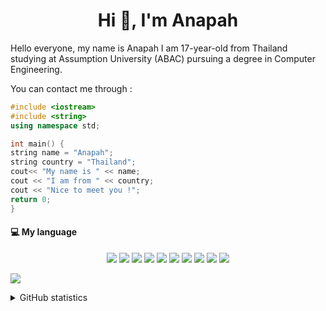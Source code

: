 <h1 align="center">Hi 👋, I'm Anapah</h1>
<p>Hello everyone, my name is Anapah I am 17-year-old from Thailand studying at Assumption University (ABAC) pursuing a degree in Computer Engineering.</p>
<p>You can contact me through : </p>
<!--
<p>Discord : REACT#1120
Email : anapah.pongvijarn@gmail.com
Instagram : <a href="https://www.instagram.com/ard1l/">@ard1l</a>
</p>
<h3 align="left">
-->
  
  ```c++
#include <iostream>
#include <string>
using namespace std;

int main() { 
  string name = "Anapah";
  string country = "Thailand";
  cout<< "My name is " << name;
  cout << "I am from " << country;
  cout << "Nice to meet you !";
  return 0;
}
  ```
</h3>
<h4>💻 My language</h4>
  <p align="center">
<img src="https://img.shields.io/badge/-Python-05122A?style=flat&logo=python"/>
<img src="https://img.shields.io/badge/-JavaScript-05122A?style=flat&logo=javascript"/>
<img src="https://img.shields.io/badge/-Java-05122A?style=flat&logo=Java&logoColor=FFA518"/>
<img src="https://img.shields.io/badge/-C++-05122A?style=flat&logo=C%2B%2B&logoColor=00599C"/>
<img src="https://img.shields.io/badge/-React-05122A?style=flat&logo=react"/>
<img src="https://img.shields.io/badge/-Node.js-05122A?style=flat&logo=node.js"/>
<img src="https://img.shields.io/badge/-Bootstrap-05122A?style=flat&logo=bootstrap&logoColor=563D7C"/>
<img src="https://img.shields.io/badge/-HTML-05122A?style=flat&logo=HTML5"/>
<img src="https://img.shields.io/badge/-CSS-05122A?style=flat&logo=CSS3&logoColor=1572B6"/>
<img src="https://img.shields.io/badge/-GitHub-05122A?style=flat&logo=github"/>
  </p>
<p align="left"> <img src="https://komarev.com/ghpvc/?username=reactxsw&label=Profile%20views&color=0e75b6&style=flat"/> </p>
<details>
  <summary>GitHub statistics</summary>
  
  <a href="https://github.com/reactxsw">
      <img align="center" src="https://github-readme-stats.vercel.app/api?username=reactxsw&show_icons=true&theme=dracula&layout=compact" />
  </a>

  <a href="https://github.com/reactxsw">
      <img align="center" src="https://github-readme-stats.vercel.app/api/top-langs/?username=reactxsw&theme=dracula&layout=compact" />
  </a>

</details>
